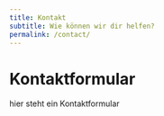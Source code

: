 ```yaml
---
title: Kontakt
subtitle: Wie können wir dir helfen?
permalink: /contact/
---
```

# Kontaktformular
hier steht ein Kontaktformular